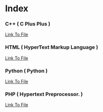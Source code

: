 # Index 
### C++ ( C Plus Plus )
[Link To File](C++/hello.cpp)
### HTML ( HyperText Markup Language )
[Link To File](HTML/index.html)
### Python ( Python )
[Link To File](Python/main.py)
### PHP ( Hypertext Preprocessor. )
[Link To File](PhP/hello.php)
